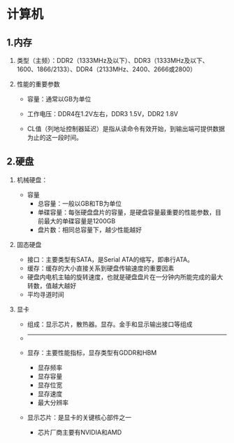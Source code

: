 # 计算机

## 1.内存

1. 类型（主频）：DDR2（1333MHz及以下）、DDR3（1333MHz及以下、1600、1866/2133）、DDR4（2133MHz、2400、2666或2800）

2. 性能的重要参数

   - 容量：通常以GB为单位

   - 工作电压：DDR4在1.2V左右，DDR3 1.5V，DDR2 1.8V

   - CL值（列地址控制器延迟）是指从读命令有效开始，到输出端可提供数据为止的这一段时间。

     

## 2.硬盘

1. 机械硬盘：

   - 容量
     - 总容量：一般以GB和TB为单位
     - 单碟容量：每张硬盘盘片的容量，是硬盘容量最重要的性能参数，目前最大的单碟容量是1200GB
     - 盘片数：相同总容量下，越少性能越好

2. 固态硬盘

   - 接口：主要类型有SATA，是Serial ATA的缩写，即串行ATA。
   - 缓存：缓存的大小直接关系到硬盘传输速度的重要因素
   - 硬盘内电机主轴的旋转速度，也就是硬盘盘片在一分钟内所能完成的最大转数，值越大越好
   - 平均寻道时间

3. 显卡

   - 组成：显示芯片，散热器。显存。金手和显示输出接口等组成

   - ****

   - 显存：主要性能指标，显存类型有GDDR和HBM

     - 显存频率
     - 显存容量
     - 显存位宽
     - 显存速度
     - 最大分辨率

   - 显示芯片：是显卡的关键核心部件之一

     - 芯片厂商主要有NVIDIA和AMD

       